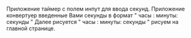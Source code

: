 Приложение таймер с полем инпут для ввода секунд. 
Приложение конвертуер введенные Вами секунды в формат  " часы : минуты: секунды " 
Далее рисуется " часы : минуты: секунды " рисуем на главной странице. 
